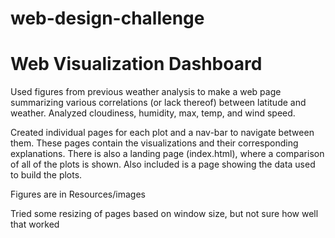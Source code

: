 # web-design-challenge
# Web Visualization Dashboard 


Used figures from previous weather analysis to make a web page summarizing various correlations (or lack thereof) between latitude and weather.  Analyzed cloudiness, humidity, max, temp, and wind speed.

Created individual pages for each plot and a nav-bar to navigate between them. These pages contain the visualizations and their corresponding explanations. There is also a landing page (index.html), where a comparison of all of the plots is shown.  Also included is a page showing the data used to build the plots.

Figures are in Resources/images

Tried some resizing of pages based on window size, but not sure how well that worked



